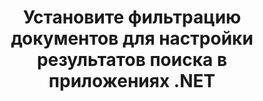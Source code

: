 ---
############################# Static ############################
layout: "auto-gen-gist"
draft: false
path: "ru/search/net/filters/epub/"
otherformats: PDF DOC DOT DOCX DOCM DOTX DOTM TXT ODT OTT RTF XLS XLT XLSX XLSM XLSB XLTX XLTM XLA XLAM ODS OTS CSV TSV XML PPT PPS POT PPTX PPTM POTX POTM PPSX PPSM ODP PST OST EML EMLX MSG ONE ZIP XHTML MHTML CHM FB2 

############################# Head ############################
head_title: "Настройка результатов поиска путем настройки фильтрации документов в приложениях .NET"
head_description: "GroupDocs.Search .NET API позволяет разработчикам программного обеспечения искать документы EPUB Documents и настраивать результаты поиска, применяя фильтрацию документов в приложениях .NET."

############################# Header ############################
title: "Установите фильтрацию документов для настройки результатов поиска в приложениях .NET"
description: "GroupDocs.Search .NET API помогает программистам добавлять возможности поиска документов и настраивать результаты поиска, применяя фильтрацию документов в своих приложениях .NET."

######################### Download Button #######################
button:
    enable: true

############################# About ############################
about:
    enable: true
    title: "Как применить фильтрацию документов в результатах поиска через .NET?"
    content: |
       Фильтрация — очень полезный метод, который позволяет пользователям проверять и обрабатывать функциональные возможности. Фильтрация документов предлагает пользователям простой способ навигации по результатам и поиска того, что они ищут. Это также дает пользователям возможность ограничить свой поиск определенным разделом или определенным типом документа. GroupDocs.Search для .NET — это многофункциональный высокопроизводительный API-интерфейс поиска документов, который позволяет разработчику программного обеспечения создавать приложения, поддерживающие текстовый поиск и индексирование. Он поддерживает некоторые из самых популярных форматов документов, таких как PDF, HTML, электронная почта Outlook, Microsoft Office Word, листы Excel, презентации PowerPoint, Outlook MSG, PST и многие другие. API полностью поддерживает настройку файлов документов для результатов поиска. Вы можете использовать несколько типов файловых систем для настройки результатов поиска, таких как фильтры пути к файлу, фильтр расширения файла, фильтр атрибута и многое другое. Также возможно комбинировать поисковые фильтры документов с помощью логических операторов AND, OR & NOT и т. д.

############################# content ############################
steps:
    enable: true
    block:
    - title_left: "Установить фильтр документов при поиске EPUB документов через .NET"
      content_left: |
       GroupDocs.Search .NET API помогает разработчикам программного обеспечения добавлять возможности поиска в свои приложения .NET. В следующем примере кода .NET показано, как применить фильтр документов при поиске различных типов документов с помощью всего пары строк кода.

      title_right: "Применить фильтр документов при поиске EPUB документов"
      content_right: |
       * Сначала вам нужно указать путь к папке индекса и папке документов.
       * Создание индекса в указанной папке путем вызова экземпляра класса [Index](https://apireference.groupdocs.com/search/net/groupdocs.search/index/constructors/2)
       * Индексирование документов из указанной папки вызовом метода [Поиск](https://apireference.groupdocs.com/search/net/groupdocs.search/index/methods/search)
       * Создание объекта параметров поиска [SearchOptions](https://apireference.groupdocs.com/search/net/groupdocs.search.options/searchoptions)
       * Установите фильтр документов, вызвав [SearchDocumentFilter](https://apireference.groupdocs.com/search/net/groupdocs.search.options/searchoptions/properties/searchdocumentfilter)
       * Начать поиск и отображать результаты поиска
        
      gisthash: "77cafabe4e9c9256217b4326e26a59d0"
      gistfile: "set_document_filter_in_search_dotnet.cs"

    - title_left: "Как объединить фильтры документов поиска через .NET"
      content_left: |
        GroupDocs.Search для .NET позволяет программистам комбинировать поисковые фильтры документов при поиске, чтобы контролировать, какие из найденных документов должны быть возвращены в результате поиска внутри приложения C# .NET. В следующих примерах кода .NET показано, как объединить фильтры документов поиска с помощью логических операторов И, ИЛИ, НЕ и т. д. в приложениях C#.

      title_right: "Объединить фильтры поисковых документов при поиске файлов EPUB"
      content_right: |
       * Сначала вам нужно указать путь к папке индекса и папке документов.
       * Создание составного фильтра И, который возвращает все документы FB2 и EPUB, полные пути которых содержат слово «Эйнштейн».
       * Создайте filter1, вызвав [SearchDocumentFilter](https://apireference.groupdocs.com/search/net/groupdocs.search.options/searchoptions/properties/searchdocumentfilter)
       * Создайте filter2, вызвав [SearchDocumentFilter](https://apireference.groupdocs.com/search/net/groupdocs.search.options/searchoptions/properties/searchdocumentfilter)
       * Комбинируйте фильтры, вызывая метод [andFilter](https://apireference.groupdocs.com/search/net/groupdocs.search.options/searchdocumentfilter/methods/createand).
       * Создание составного фильтра ИЛИ, который возвращает все документы DOC, DOCX, PDF и все документы, в полных путях которых есть слово Einstein.
       * Создайте filter3, вызвав [SearchDocumentFilter](https://apireference.groupdocs.com/search/net/groupdocs.search.options/searchoptions/properties/searchdocumentfilter)
       * Создайте filter4, вызвав [SearchDocumentFilter](https://apireference.groupdocs.com/search/net/groupdocs.search.options/searchoptions/properties/searchdocumentfilter)
       * Комбинируйте фильтры, вызывая метод [orFilter](https://apireference.groupdocs.com/search/net/groupdocs.search.options/searchdocumentfilter/methods/createor).
       * Создание фильтра, который возвращает все найденные документы, кроме документов TXT
       * Создайте filter4, вызвав [SearchDocumentFilter](https://apireference.groupdocs.com/search/net/groupdocs.search.options/searchoptions/properties/searchdocumentfilter)
       * Фильтр Appy Not путем вызова метода [notFilter](https://apireference.groupdocs.com/search/net/groupdocs.search.options/searchdocumentfilter/methods/createnot)

      gisthash: "db4efe513cbd34925231be10a992f23c"
      gistfile: "combine_document_filter_in_search_dotnet.cs"
      
    - title_left: "Системные Требования"
      content_left: |
       GroupDocs.Search для .NET поддерживается на всех основных платформах и операционных системах. Чтобы ознакомиться с полным руководством по системным требованиям, посетите [системные требования](https://docs.groupdocs.com/search/net/system-requirements/) перед выполнением приведенного ниже кода. Убедитесь, что на вашем компьютере установлены следующие предварительные требования. система:
         * Операционные системы: Microsoft Windows, Linux, MacOS
         * Среда разработки: Visual Studio, Xamarin, MonoDevelop и т. д.
         * Фреймворки: .NET Framework, .NET Standard, .NET Core, Mono
         * Получите последнюю версию GroupDocs.Search для .NET API из [NuGet](https://www.nuget.org/packages/GroupDocs.search/)
        
      title_right: "Зачем использовать GroupDocs.Search"
      content_right: |
        * Создание поискового индекса как в памяти, так и на диске.
        * Возможность индексации из файла, потока или структуры.
        * Поддержка индексирования защищенных паролем документов.
        * Поддержка слияния нескольких индексов.
        * Фильтровать документ во время поисковой индексации.
        * Поддержка проверки орфографии во время поиска.
        * Смешанные символы полностью поддерживаются
        * Объединение различных типов поиска в один поисковый запрос.
        * Поддержка простого поиска слов и регулярных выражений
        * Полная поддержка замены псевдонимов в поисковых запросах.

demos:
    enable: true
        

more_formats:
    enable: true


back_to_top:
    enable: true
---